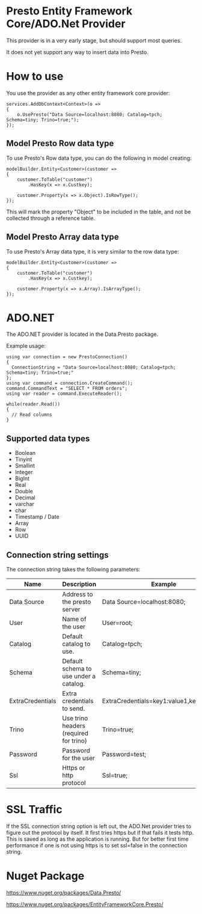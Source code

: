 # Presto Entity Framework Core/ADO.Net Provider

This provider is in a very early stage, but should support most queries.

It does not yet support any way to insert data into Presto.

# How to use

You use the provider as any other entity framework core provider:

```
services.AddDbContext<Context>(o =>
{
    o.UsePresto("Data Source=localhost:8080; Catalog=tpch; Schema=tiny; Trino=true;");
});
```

## Model Presto Row data type

To use Presto's Row data type, you can do the following in model creating:

```
modelBuilder.Entity<Customer>(customer =>
{
    customer.ToTable("customer")
        .HasKey(x => x.Custkey);

    customer.Property(x => x.Object).IsRowType();
});
```

This will mark the property "Object" to be included in the table, and not be collected through a reference table.

## Model Presto Array data type

To use Presto's Array data type, it is very similar to the row data type:

```
modelBuilder.Entity<Customer>(customer =>
{
    customer.ToTable("customer")
        .HasKey(x => x.Custkey);

    customer.Property(x => x.Array).IsArrayType();
});
```

# ADO.NET

The ADO.NET provider is located in the Data.Presto package.

Example usage:

```
using var connection = new PrestoConnection()
{
  ConnectionString = "Data Source=localhost:8080; Catalog=tpch; Schema=tiny; Trino=true;"
};
using var command = connection.CreateCommand();
command.CommandText = "SELECT * FROM orders";
using var reader = command.ExecuteReader();

while(reader.Read())
{
  // Read columns
}
```

## Supported data types

* Boolean
* Tinyint
* Smallint
* Integer
* BigInt
* Real
* Double
* Decimal
* varchar
* char
* Timestamp / Date
* Array
* Row
* UUID


## Connection string settings

The connection string takes the following parameters:

| Name             | Description                            | Example                                   |
| ---------------- | -------------------------------------- | ----------------------------------------- |
| Data Source      | Address to the presto server           | Data Source=localhost:8080;               |
| User             | Name of the user                       | User=root;                                |
| Catalog          | Default catalog to use.                | Catalog=tpch;                             |
| Schema           | Default schema to use under a catalog. | Schema=tiny;                              |
| ExtraCredentials | Extra credentials to send.             | ExtraCredentials=key1:value1,key2:value2; |
| Trino            | Use trino headers (required for trino) | Trino=true;                               |
| Password         | Password for the user                  | Password=test;                            |
| Ssl		       | Https or http protocol				 	| Ssl=true;									|			

# SSL Traffic

If the SSL connection string option is left out, the ADO.Net provider tries to figure out the protocol by itself.
It first tries https but if that fails it tests http. This is saved as long as the application is running.
But for better first time performance if one is not using https is to set ssl=false in the connection string.

# Nuget Package

https://www.nuget.org/packages/Data.Presto/

https://www.nuget.org/packages/EntityFrameworkCore.Presto/
